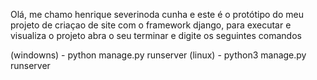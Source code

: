 Olá, me chamo henrique severinoda cunha e este é o protótipo do meu projeto de criaçao de site com o framework django, para executar e visualiza o projeto abra o seu terminar e digite os seguintes comandos 

(windowns) - python manage.py runserver
(linux)  - python3 manage.py runserver

